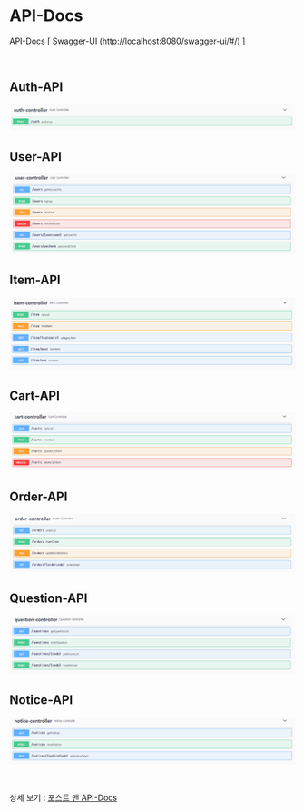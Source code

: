 # API-Docs

API-Docs [ Swagger-UI (http://localhost:8080/swagger-ui/#/) ]

<br>

**Auth-API**
---
<img src="/readme_ref/API-Docs/AuthController.PNG" title="AuthAPI" alt="AuthAPI"></img><br/>

**User-API**
---
<img src="/readme_ref/API-Docs/UserController.PNG" title="UserAPI" alt="UserAPI"></img><br/>

**Item-API**
---
<img src="/readme_ref/API-Docs/ItemController.PNG" title="ItemAPI" alt="ItemAPI"></img><br/>

**Cart-API**
---
<img src="/readme_ref/API-Docs/CartController.PNG" title="CartAPI" alt="CartAPI"></img><br/>

**Order-API**
---
<img src="/readme_ref/API-Docs/OrderController.PNG" title="OrderAPI" alt="OrderAPI"></img><br/>

**Question-API**
---
<img src="/readme_ref/API-Docs/QuestionController.PNG" title="QuestionAPI" alt="QuestionAPI"></img><br/>

**Notice-API**
---
<img src="/readme_ref/API-Docs/NoticeController.PNG" title="NoticeAPI" alt="NoticeAPI"></img><br/>

<br>

상세 보기 : [포스트 맨 API-Docs](https://documenter.getpostman.com/view/9222105/UUxujqJk)